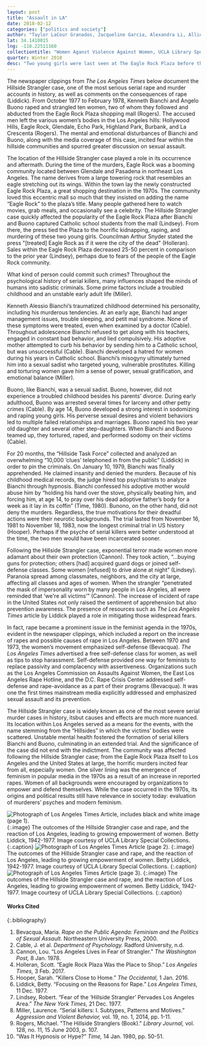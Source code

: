 ```yaml
---
layout: post
title: "Assault in LA"
date: 2018-02-12
categories: ["politics and society"]
author: "Taylor LaCour Granados, Jacqueline Garcia, Alexandra Li, Allie Bobbitt, Luke Henriksson"
lat: 34.1410815
lng: -118.22511160
collectiontitle: "Women Aganst Violence Against Women, UCLA Library Special Collections"
quarter: Winter 2018
desc: "Two young girls were last seen at The Eagle Rock Plaza before the Hillside Stranglers kidnapped them."
---
```

The newspaper clippings from _The Los Angeles Times_ below document the Hillside Strangler case, one of the most serious serial rape and murder accounts in history, as well as comments on the consequences of rape (Liddick). From October 1977 to February 1978, Kenneth Bianchi and Angelo Buono raped and strangled ten women, two of whom they followed and abducted from the Eagle Rock Plaza shopping mall (Rogers). The accused men left the various women’s bodies in the Los Angeles hills: Hollywood Hills, Eagle Rock, Glendale, Echo Park, Highland Park, Burbank, and La Crescenta (Rogers). The mental and emotional disturbances of Bianchi and Buono, along with the media coverage of this case, incited fear within the hillside communities and spurred greater discussion on sexual assault. 

The location of the Hillside Strangler case played a role in its occurrence and aftermath. During the time of the murders, Eagle Rock was a booming community located between Glendale and Pasadena in northeast Los Angeles. The name derives from a large towering rock that resembles an eagle stretching out its wings. Within the town lay the newly constructed Eagle Rock Plaza, a great shopping destination in the 1970s. The community loved this eccentric mall so much that they insisted on adding the name “Eagle Rock” to the plaza’s title. Many people gathered here to watch movies, grab meals, and occasionally see a celebrity. The Hillside Strangler case quickly affected the popularity of the Eagle Rock Plaza after Bianchi and Buono captured Catholic school students from the mall (Lindsey). From there, the press tied the Plaza to the horrific kidnapping, raping, and murdering of these two young girls. Councilman Arthur Snyder stated the press "[treated] Eagle Rock as if it were the city of the dead" (Holleran). Sales within the Eagle Rock Plaza decreased 25-50 percent in comparison to the prior year (Lindsey), perhaps due to fears of the people of the Eagle Rock community.

What kind of person could commit such crimes? Throughout the psychological history of serial killers, many influences shaped the minds of humans into sadistic criminals. Some prime factors include a troubled childhood and an unstable early adult life (Miller). 

Kenneth Alessio Bianchi’s traumatized childhood determined his personality, including his murderous tendencies. At an early age, Bianchi had anger management issues, trouble sleeping, and petit mal syndrome. None of these symptoms were treated, even when examined by a doctor (Cable). Throughout adolescence Bianchi refused to get along with his teachers, engaged in constant bad behavior, and lied compulsively. His adoptive mother attempted to curb his behavior by sending him to a Catholic school, but was unsuccessful (Cable). Bianchi developed a hatred for women during his years in Catholic school. Bianchi’s misogyny ultimately turned him into a sexual sadist who targeted young, vulnerable prostitutes. Killing and torturing women gave him a sense of power, sexual gratification, and emotional balance (Miller). 

Buono, like Bianchi, was a sexual sadist. Buono, however, did not experience a troubled childhood besides his parents’ divorce. During early adulthood, Buono was arrested several times for larceny and other petty crimes (Cable). By age 14, Buono developed a strong interest in sodomizing and raping young girls. His perverse sexual desires and violent behaviors led to multiple failed relationships and marriages. Buono raped his two year old daughter and several other step-daughters. When Bianchi and Buono teamed up, they tortured, raped, and performed sodomy on their victims (Cable). 

For 20 months, the “Hillside Task Force” collected and analyzed an overwhelming “10,000 ‘clues’ telephoned in from the public” (Liddick) in order to pin the criminals. On January 10, 1979, Bianchi was finally apprehended. He claimed insanity and denied the murders. Because of his childhood medical records, the judge hired top psychiatrists to analyze Bianchi through hypnosis. Bianchi confessed his adoptive mother would abuse him by “holding his hand over the stove, physically beating him, and forcing him, at age 14, to pray over his dead adoptive father’s body for a week as it lay in its coffin” (Time, 1980).  Bunono, on the other hand, did not deny the murders. Regardless, the true motivations for their dreadful actions were their neurotic backgrounds. The trial lasted from November 16, 1981 to November 18, 1983, now the longest criminal trial in US history (Hooper). Perhaps if the psyche of serial killers were better understood at the time, the two men would have been incarcerated sooner. 

Following the Hillside Strangler case, exponential terror made women more adamant about their own protection (Cannon). They took action, “...buying guns for protection; others [had] acquired guard dogs or joined self‐defense classes. Some women [refused] to drive alone at night” (Lindsey). Paranoia spread among classmates, neighbors, and the city at large, affecting all classes and ages of women. When the strangler “penetrated the mask of impersonality worn by many people in Los Angeles, all were reminded that ‘we're all victims’” (Cannon). The increase of incident of rape in the United States not only raised the sentiment of apprehension but also prevention awareness.  The presence of resources such as _The Los Angeles Times_ article by Liddick played a role in mitigating those widespread fears.

In fact, rape became a prominent issue in the feminist agenda in the 1970s, evident in the newspaper clippings, which included a report on the increase of rapes and possible causes of rape in Los Angeles. Between 1970 and 1973, the women’s movement emphasized self-defense (Bevacqua). _The Los Angeles Times_ advertised a free self-defense class for women, as well as tips to stop harassment. Self-defense provided one way for feminists to replace passivity and complacency with assertiveness. Organizations such as the Los Angeles Commission on Assaults Against Women, the East Los Angeles Rape Hotline, and the D.C. Rape Crisis Center addressed self-defense and rape-avoidance as a part of their programs (Bevacqua). It was one the first times mainstream media explicitly addressed and emphasized sexual assault and its prevention.

The Hillside Strangler case is widely known as one of the most severe serial murder cases in history,  itsbut causes and effects are much more nuanced. Its location within Los Angeles served as a means for the events, with the name stemming from the “Hillsides” in which the victims’ bodies were scattered. Unstable mental health fostered the formation of serial killers Bianchi and Buono, culminating in an extended trial. And the significance of the case did not end with the indictment. The community was affected following the Hillside Strangler case; from the Eagle Rock Plaza itself to Los Angeles and the United States at large, the horrific murders incited fear from all, especially women. One silver lining was the emergence of feminism in popular media in the 1970s as a result of an increase in reported rapes. Women of all backgrounds were encouraged by organizations to empower and defend themselves. While the case occurred in the 1970s, its origins and political results still have relevance in society today: evaluation of murderers’ psyches and modern feminism. 


![Photograph of Los Angeles Times Article, includes black and white image (page 1).](images/assault1.jpg)
   {:.image}
The outcomes of the Hillside Strangler case and rape, and the reaction of Los Angeles, leading to growing empowerment of women. Betty Liddick, 1942-1977. Image courtesy of UCLA Library Special Collections.
   {:.caption}
![Photograph of Los Angeles Times Article (page 2).](images/assault2.jpg)
   {:.image}
The outcomes of the Hillside Strangler case and rape, and the reaction of Los Angeles, leading to growing empowerment of women. Betty Liddick, 1942-1977. Image courtesy of UCLA Library Special Collections.
   {:.caption}
![Photograph of Los Angeles Times Article (page 3).](images/assault3.jpg)
   {:.image}
The outcomes of the Hillside Strangler case and rape, and the reaction of Los Angeles, leading to growing empowerment of women. Betty Liddick, 1942-1977. Image courtesy of UCLA Library Special Collections.
   {:.caption}
   
#### Works Cited

{:.bibliography}
1. Bevacqua, Maria. _Rape on the Public Agenda: Feminism and the Politics of Sexual Assault._ Northeastern University Press, 2000. 
2. Cable, J. et al. _Department of Psychology._ Radford University, n.d.
3. Cannon, Lou. “Los Angeles Lives in Fear of Strangler.” _The Washington Post,_ 8 Jan. 1978.
4. Holleran, Scott. “Eagle Rock Plaza Was the Place to Shop.” _Los Angeles Times,_ 3 Feb. 2017.
5. Hooper, Sarah. “Killers Close to Home.” _The Occidental,_ 1 Jan. 2016.  
6. Liddick, Betty. “Focusing on the Reasons for Rape.” _Los Angeles Times,_ 11 Dec. 1977.
7. Lindsey, Robert. “Fear of the ‘Hillside Strangler’ Pervades Los Angeles Area.” _The New York Times,_ 21 Dec. 1977. 
8. Miller, Laurence. “Serial killers: I. Subtypes, Patterns and Motives.” _Aggression and Violent Behavior,_ vol. 19, no. 1, 2014, pp. 1-11. 
9. Rogers, Michael. "The Hillside Stranglers (Book)." _Library Journal,_ vol. 128, no. 11, 15 June 2003, p. 107.
10. “Was It Hypnosis or Hype?” _Time,_ 14 Jan. 1980, pp. 50-51.





